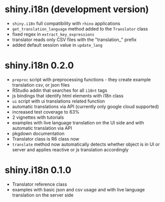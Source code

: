 # shiny.i18n (development version)

- `shiny.i18n` full compatibility with `rhino` applications
- `get_translation_language` method added to the `Translator` class
- fixed regex in `extract_key_expressions`
- translator reads only CSV files with the "translation_" prefix
- added default session value in `update_lang`

# shiny.i18n 0.2.0

- `preproc` script with preprocessing functions - they create example translation csv, or json files
- RStudio addin that searches for all `i18nt` tags
- js bindings that identify html elements with i18n class
- `ui` script with ui translations related function
- automatic translations via API (currently only google cloud supported)
- increased test coverage to 63%
- 2 vignettes with tutorials
- examples with live language translation on the UI side and with automatic translation via API
- pkgdown documentation
- Translator class is R6 class now
- `translate` method now automatically detects whether object is in UI or server and applies reactive or js translation accordingly

# shiny.i18n 0.1.0

- Translator reference class
- examples with basic json and csv usage and with live language translation on the server side
